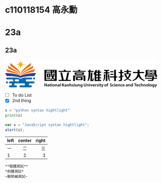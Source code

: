 # c110118154 高永勳
# 23a
## 23a
![NKUST](nkust.png "高科大")
- [ ] To do List
- [x] 2nd thing
```python
s = "python syntax hightlight"
print(s)
```
```js
var s = "JavaScript syntax hightlight";
alert(s);
```
| left  | center | right |
| :-----| :----: | ----: |
| 一 | 二 | 三 |
| 1 | 2 | 3 |
```
**粗體測試**
*斜體測試*
~刪除線測試~
```
